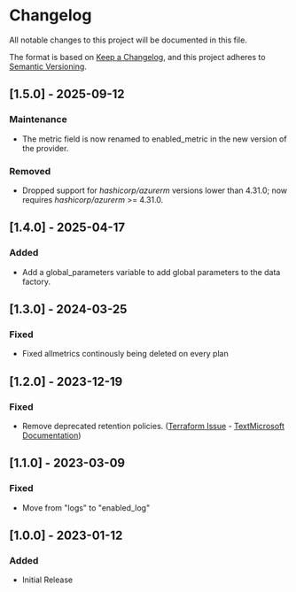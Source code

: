 <!-- markdownlint-disable-file MD024 MD041 -->
# Changelog

All notable changes to this project will be documented in this file.

The format is based on [Keep a Changelog](https://keepachangelog.com/en/1.0.0/),
and this project adheres to [Semantic Versioning](https://semver.org/spec/v2.0.0.html).

## [1.5.0] - 2025-09-12

### Maintenance

- The metric field is now renamed to enabled_metric in the new version of the provider.

### Removed

- Dropped support for *hashicorp/azurerm* versions lower than 4.31.0; now requires *hashicorp/azurerm* >= 4.31.0.

## [1.4.0] - 2025-04-17

### Added

- Add a global_parameters variable to add global parameters to the data factory.

## [1.3.0] - 2024-03-25

### Fixed

- Fixed allmetrics continously being deleted on every plan

## [1.2.0] - 2023-12-19

### Fixed

- Remove deprecated retention policies. ([Terraform Issue](https://github.com/hashicorp/terraform-provider-azurerm/issues/23051) - [TextMicrosoft Documentation](https://learn.microsoft.com/en-us/azure/azure-monitor/essentials/migrate-to-azure-storage-lifecycle-policy?tabs=portal))

## [1.1.0] - 2023-03-09

### Fixed

- Move from "logs" to "enabled_log"

## [1.0.0] - 2023-01-12

### Added

- Initial Release
